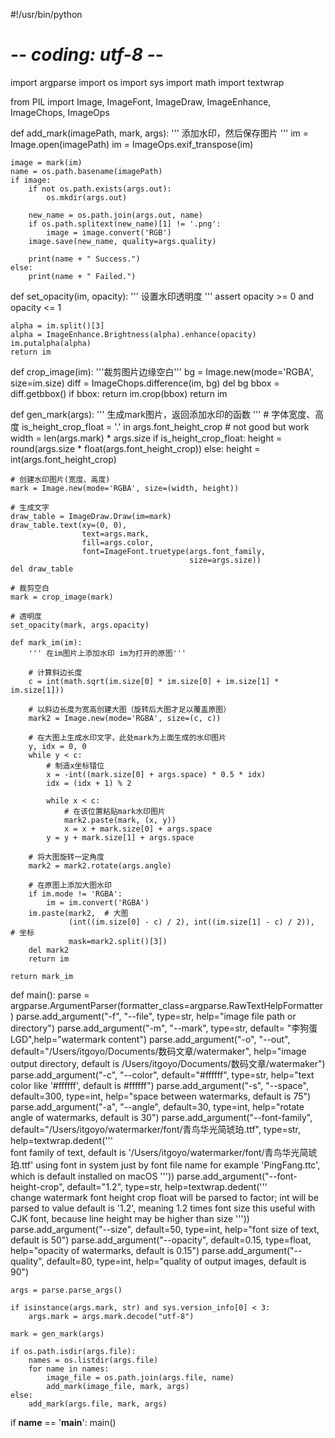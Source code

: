 #!/usr/bin/python
# -*- coding: utf-8 -*-

import argparse
import os
import sys
import math
import textwrap

from PIL import Image, ImageFont, ImageDraw, ImageEnhance, ImageChops, ImageOps


def add_mark(imagePath, mark, args):
    '''
    添加水印，然后保存图片
    '''
    im = Image.open(imagePath)
    im = ImageOps.exif_transpose(im)

    image = mark(im)
    name = os.path.basename(imagePath)
    if image:
        if not os.path.exists(args.out):
            os.mkdir(args.out)

        new_name = os.path.join(args.out, name)
        if os.path.splitext(new_name)[1] != '.png':
            image = image.convert('RGB')
        image.save(new_name, quality=args.quality)

        print(name + " Success.")
    else:
        print(name + " Failed.")


def set_opacity(im, opacity):
    '''
    设置水印透明度
    '''
    assert opacity >= 0 and opacity <= 1

    alpha = im.split()[3]
    alpha = ImageEnhance.Brightness(alpha).enhance(opacity)
    im.putalpha(alpha)
    return im


def crop_image(im):
    '''裁剪图片边缘空白'''
    bg = Image.new(mode='RGBA', size=im.size)
    diff = ImageChops.difference(im, bg)
    del bg
    bbox = diff.getbbox()
    if bbox:
        return im.crop(bbox)
    return im


def gen_mark(args):
    '''
    生成mark图片，返回添加水印的函数
    '''
    # 字体宽度、高度
    is_height_crop_float = '.' in args.font_height_crop  # not good but work
    width = len(args.mark) * args.size
    if is_height_crop_float:
        height = round(args.size * float(args.font_height_crop))
    else:
        height = int(args.font_height_crop)

    # 创建水印图片(宽度、高度)
    mark = Image.new(mode='RGBA', size=(width, height))

    # 生成文字
    draw_table = ImageDraw.Draw(im=mark)
    draw_table.text(xy=(0, 0),
                    text=args.mark,
                    fill=args.color,
                    font=ImageFont.truetype(args.font_family,
                                            size=args.size))
    del draw_table

    # 裁剪空白
    mark = crop_image(mark)

    # 透明度
    set_opacity(mark, args.opacity)

    def mark_im(im):
        ''' 在im图片上添加水印 im为打开的原图'''

        # 计算斜边长度
        c = int(math.sqrt(im.size[0] * im.size[0] + im.size[1] * im.size[1]))

        # 以斜边长度为宽高创建大图（旋转后大图才足以覆盖原图）
        mark2 = Image.new(mode='RGBA', size=(c, c))

        # 在大图上生成水印文字，此处mark为上面生成的水印图片
        y, idx = 0, 0
        while y < c:
            # 制造x坐标错位
            x = -int((mark.size[0] + args.space) * 0.5 * idx)
            idx = (idx + 1) % 2

            while x < c:
                # 在该位置粘贴mark水印图片
                mark2.paste(mark, (x, y))
                x = x + mark.size[0] + args.space
            y = y + mark.size[1] + args.space

        # 将大图旋转一定角度
        mark2 = mark2.rotate(args.angle)

        # 在原图上添加大图水印
        if im.mode != 'RGBA':
            im = im.convert('RGBA')
        im.paste(mark2,  # 大图
                 (int((im.size[0] - c) / 2), int((im.size[1] - c) / 2)),  # 坐标
                 mask=mark2.split()[3])
        del mark2
        return im

    return mark_im


def main():
    parse = argparse.ArgumentParser(formatter_class=argparse.RawTextHelpFormatter)
    parse.add_argument("-f", "--file", type=str,
                       help="image file path or directory")
    parse.add_argument("-m", "--mark", type=str, default= "李狗蛋LGD",help="watermark content")
    parse.add_argument("-o", "--out", default="/Users/itgoyo/Documents/数码文章/watermaker",
                       help="image output directory, default is /Users/itgoyo/Documents/数码文章/watermaker")
    parse.add_argument("-c", "--color", default="#ffffff", type=str,
                       help="text color like '#ffffff', default is #ffffff")
    parse.add_argument("-s", "--space", default=300, type=int,
                       help="space between watermarks, default is 75")
    parse.add_argument("-a", "--angle", default=30, type=int,
                       help="rotate angle of watermarks, default is 30")
    parse.add_argument("--font-family", default="/Users/itgoyo/watermarker/font/青鸟华光简琥珀.ttf", type=str,
                       help=textwrap.dedent('''\
                       font family of text, default is '/Users/itgoyo/watermarker/font/青鸟华光简琥珀.ttf'
                       using font in system just by font file name
                       for example 'PingFang.ttc', which is default installed on macOS
                       '''))
    parse.add_argument("--font-height-crop", default="1.2", type=str,
                       help=textwrap.dedent('''\
                       change watermark font height crop
                       float will be parsed to factor; int will be parsed to value
                       default is '1.2', meaning 1.2 times font size
                       this useful with CJK font, because line height may be higher than size
                       '''))
    parse.add_argument("--size", default=50, type=int,
                       help="font size of text, default is 50")
    parse.add_argument("--opacity", default=0.15, type=float,
                       help="opacity of watermarks, default is 0.15")
    parse.add_argument("--quality", default=80, type=int,
                       help="quality of output images, default is 90")

    args = parse.parse_args()

    if isinstance(args.mark, str) and sys.version_info[0] < 3:
        args.mark = args.mark.decode("utf-8")

    mark = gen_mark(args)

    if os.path.isdir(args.file):
        names = os.listdir(args.file)
        for name in names:
            image_file = os.path.join(args.file, name)
            add_mark(image_file, mark, args)
    else:
        add_mark(args.file, mark, args)


if __name__ == '__main__':
    main()
